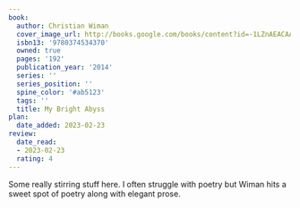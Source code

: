 ```yaml
---
book:
  author: Christian Wiman
  cover_image_url: http://books.google.com/books/content?id=-1LZnAEACAAJ&printsec=frontcover&img=1&zoom=1&source=gbs_api
  isbn13: '9780374534370'
  owned: true
  pages: '192'
  publication_year: '2014'
  series: ''
  series_position: ''
  spine_color: '#ab5123'
  tags: ''
  title: My Bright Abyss
plan:
  date_added: 2023-02-23
review:
  date_read:
  - 2023-02-23
  rating: 4
---
```

Some really stirring stuff here. I often struggle with poetry but Wiman hits a sweet spot of poetry along with elegant prose.
